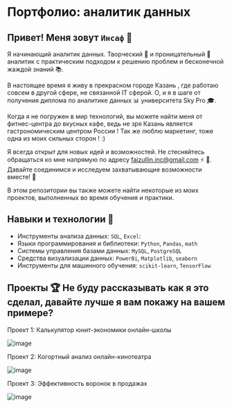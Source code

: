 # Портфолио: аналитик данных

## Привет! Меня зовут ``Инсаф`` 👋

Я начинающий аналитик данных. 
Творческий 🎨 и проницательный 🔭 аналитик с практическим подходом к решению проблем и бесконечной жаждой знаний 📚.

В настоящее время я живу в прекрасном городе Казань , где работаю совсем в другой сфере, не связанной IT сферой. О, и я в шаге от получения диплома по аналитике данных 📊 университета Sky Pro 🎓.

Когда я не погружен в мир технологий, вы можете найти меня от фитнес-центра до вкусных кафе, ведь не зря Казань является гастрономическим центром России ! Так же люблю маркетинг, тоже одна из моих сильных сторон ! :)

Я всегда открыт для новых идей и возможностей. Не стесняйтесь обращаться ко мне напрямую по адресу faizullin.inc@gmail.com ⚡ 📧. Давайте соединимся и исследуем захватывающие возможности вместе! 🚀

В этом репозитории вы также можете найти некоторые из моих проектов, выполненных во время обучения и практики.
<br>

## Навыки и технологии 🥇
- Инструменты анализа данных: ``SQL``, ``Excel``: 
- Языки программирования и библиотеки: ``Python``, ``Pandas``, ``math`` 
- Системы управления базами данных: ``MySQL``, ``PostgreSQL``
- Средства визуализации данных: ``PowerBi``, ``Matplotlib``, ``seaborn``
- Инструменты для машинного обучения: ``scikit-learn``, ``TensorFlow``



## Проекты 🏆 Не буду рассказывать как я это сделал, давайте лучше я вам покажу на вашем примере?
<p> Проект 1: Калькулятор юнит-экономики онлайн-школы</p>

![image](https://github.com/faizullininsaf/faizullin/assets/150705000/fa185182-544c-4834-b6ac-f8e95144150e)

<p> Проект 2: Когортный анализ онлайн-кинотеатра </p>

![image](https://github.com/faizullininsaf/faizullin/assets/150705000/d5032545-efbb-4bbe-b18c-74640dac8bd4)


<p> Проект 3: Эффективность воронок в продажах </p>

![image](https://github.com/faizullininsaf/faizullin/assets/150705000/58c47ffa-b848-41ee-ad37-0f583dd8e8f7)
